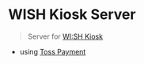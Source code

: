 # WISH Kiosk Server
> Server for [WI:SH Kiosk](https://github.com/Team-ToyoTech/WISH-Kiosk)

* using [Toss Payment](https://github.com/tosspayments/tosspayments-sample/tree/main/express-javascript)
